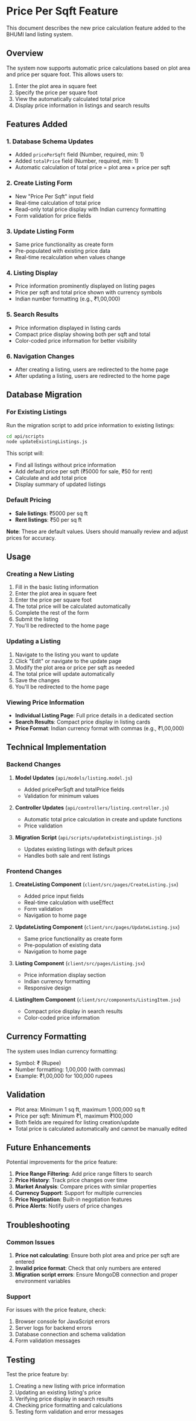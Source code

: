 # Price Per Sqft Feature

This document describes the new price calculation feature added to the BHUMI land listing system.

## Overview

The system now supports automatic price calculations based on plot area and price per square foot. This allows users to:

1. Enter the plot area in square feet
2. Specify the price per square foot
3. View the automatically calculated total price
4. Display price information in listings and search results

## Features Added

### 1. Database Schema Updates
- Added `pricePerSqft` field (Number, required, min: 1)
- Added `totalPrice` field (Number, required, min: 1)
- Automatic calculation of total price = plot area × price per sqft

### 2. Create Listing Form
- New "Price Per Sqft" input field
- Real-time calculation of total price
- Read-only total price display with Indian currency formatting
- Form validation for price fields

### 3. Update Listing Form
- Same price functionality as create form
- Pre-populated with existing price data
- Real-time recalculation when values change

### 4. Listing Display
- Price information prominently displayed on listing pages
- Price per sqft and total price shown with currency symbols
- Indian number formatting (e.g., ₹1,00,000)

### 5. Search Results
- Price information displayed in listing cards
- Compact price display showing both per sqft and total
- Color-coded price information for better visibility

### 6. Navigation Changes
- After creating a listing, users are redirected to the home page
- After updating a listing, users are redirected to the home page

## Database Migration

### For Existing Listings

Run the migration script to add price information to existing listings:

```bash
cd api/scripts
node updateExistingListings.js
```

This script will:
- Find all listings without price information
- Add default price per sqft (₹5000 for sale, ₹50 for rent)
- Calculate and add total price
- Display summary of updated listings

### Default Pricing

- **Sale listings**: ₹5000 per sq ft
- **Rent listings**: ₹50 per sq ft

**Note**: These are default values. Users should manually review and adjust prices for accuracy.

## Usage

### Creating a New Listing

1. Fill in the basic listing information
2. Enter the plot area in square feet
3. Enter the price per square foot
4. The total price will be calculated automatically
5. Complete the rest of the form
6. Submit the listing
7. You'll be redirected to the home page

### Updating a Listing

1. Navigate to the listing you want to update
2. Click "Edit" or navigate to the update page
3. Modify the plot area or price per sqft as needed
4. The total price will update automatically
5. Save the changes
6. You'll be redirected to the home page

### Viewing Price Information

- **Individual Listing Page**: Full price details in a dedicated section
- **Search Results**: Compact price display in listing cards
- **Price Format**: Indian currency format with commas (e.g., ₹1,00,000)

## Technical Implementation

### Backend Changes

1. **Model Updates** (`api/models/listing.model.js`)
   - Added pricePerSqft and totalPrice fields
   - Validation for minimum values

2. **Controller Updates** (`api/controllers/listing.controller.js`)
   - Automatic total price calculation in create and update functions
   - Price validation

3. **Migration Script** (`api/scripts/updateExistingListings.js`)
   - Updates existing listings with default prices
   - Handles both sale and rent listings

### Frontend Changes

1. **CreateListing Component** (`client/src/pages/CreateListing.jsx`)
   - Added price input fields
   - Real-time calculation with useEffect
   - Form validation
   - Navigation to home page

2. **UpdateListing Component** (`client/src/pages/UpdateListing.jsx`)
   - Same price functionality as create form
   - Pre-population of existing data
   - Navigation to home page

3. **Listing Component** (`client/src/pages/Listing.jsx`)
   - Price information display section
   - Indian currency formatting
   - Responsive design

4. **ListingItem Component** (`client/src/components/ListingItem.jsx`)
   - Compact price display in search results
   - Color-coded price information

## Currency Formatting

The system uses Indian currency formatting:
- Symbol: ₹ (Rupee)
- Number formatting: 1,00,000 (with commas)
- Example: ₹1,00,000 for 100,000 rupees

## Validation

- Plot area: Minimum 1 sq ft, maximum 1,000,000 sq ft
- Price per sqft: Minimum ₹1, maximum ₹100,000
- Both fields are required for listing creation/update
- Total price is calculated automatically and cannot be manually edited

## Future Enhancements

Potential improvements for the price feature:

1. **Price Range Filtering**: Add price range filters to search
2. **Price History**: Track price changes over time
3. **Market Analysis**: Compare prices with similar properties
4. **Currency Support**: Support for multiple currencies
5. **Price Negotiation**: Built-in negotiation features
6. **Price Alerts**: Notify users of price changes

## Troubleshooting

### Common Issues

1. **Price not calculating**: Ensure both plot area and price per sqft are entered
2. **Invalid price format**: Check that only numbers are entered
3. **Migration script errors**: Ensure MongoDB connection and proper environment variables

### Support

For issues with the price feature, check:
1. Browser console for JavaScript errors
2. Server logs for backend errors
3. Database connection and schema validation
4. Form validation messages

## Testing

Test the price feature by:
1. Creating a new listing with price information
2. Updating an existing listing's price
3. Verifying price display in search results
4. Checking price formatting and calculations
5. Testing form validation and error messages

